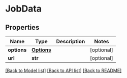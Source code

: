 # JobData

## Properties
Name | Type | Description | Notes
------------ | ------------- | ------------- | -------------
**options** | [**Options**](Options.md) |  | [optional] 
**url** | **str** |  | [optional] 

[[Back to Model list]](../README.md#documentation-for-models) [[Back to API list]](../README.md#documentation-for-api-endpoints) [[Back to README]](../README.md)


